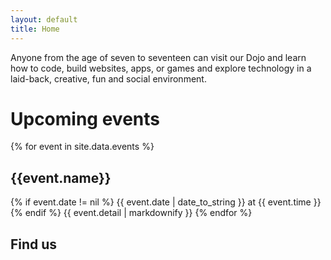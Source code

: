 ```yaml
---
layout: default
title: Home
---
```


Anyone from the age of seven to seventeen can visit our Dojo and learn how to code, build websites, apps, or games and explore technology in a laid-back, creative, fun and social environment.

# Upcoming events

{% for event in site.data.events %}
## {{event.name}}
{% if event.date != nil %}
{{ event.date | date_to_string }} at {{ event.time }}
{% endif %}
{{ event.detail | markdownify }}
{% endfor %}

## Find us

<div id="mapdiv"></div>
<style>
    #mapdiv { width:350px; height:250px; }
    div.olControlAttribution { bottom:3px; }
</style>
<script src="http://www.openlayers.org/api/OpenLayers.js"></script>
<script>
    map = new OpenLayers.Map("mapdiv");
    var mapnik = new OpenLayers.Layer.OSM();
    map.addLayer(mapnik);

    var lonlat = new OpenLayers.LonLat(-1.755102, 53.79562).transform(
        new OpenLayers.Projection("EPSG:4326"), // transform from WGS 1984
        new OpenLayers.Projection("EPSG:900913") // to Spherical Mercator
      );

    var zoom = 13;

    var markers = new OpenLayers.Layer.Markers( "Markers" );
    map.addLayer(markers);
    markers.addMarker(new OpenLayers.Marker(lonlat));

    map.setCenter(lonlat, zoom);
</script>



    